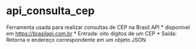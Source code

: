 # api_consulta_cep
 Ferramenta usada para realizar consultas de CEP na Brasil API     *    disponível em https://brasilapi.com.br     *  Entrada: oito dígitos de um CEP     *  Saída: Retorna o endereço correspondente em um objeto JSON
